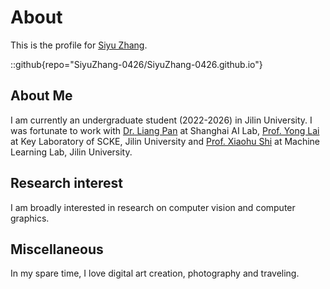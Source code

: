 # About

This is the profile for [Siyu Zhang](https://github.com/SiyuZhang-0426).

::github{repo="SiyuZhang-0426/SiyuZhang-0426.github.io"}

## About Me

I am currently an undergraduate student (2022-2026) in Jilin University. I was fortunate to work with [Dr. Liang Pan](https://scholar.google.com/citations?user=lSDISOcAAAAJ&hl=zh-CN) at Shanghai AI Lab, [Prof. Yong Lai](https://ccst.jlu.edu.cn/info/1028/19286.htm) at Key Laboratory of SCKE, Jilin University and [Prof. Xiaohu Shi](https://ccst.jlu.edu.cn/info/1367/19338.htm) at Machine Learning Lab, Jilin University.

## Research interest

I am broadly interested in research on computer vision and computer graphics.

## Miscellaneous

In my spare time, I love digital art creation, photography and traveling.